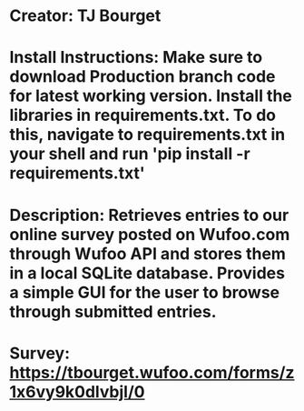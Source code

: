 # Creator: TJ Bourget
# Install Instructions: Make sure to download Production branch code for latest working version. Install the libraries in requirements.txt. To do this, navigate to requirements.txt in your shell and run 'pip install -r requirements.txt'
# Description: Retrieves entries to our online survey posted on Wufoo.com through Wufoo API and stores them in a local SQLite database. Provides a simple GUI for the user to browse through submitted entries.
# Survey: https://tbourget.wufoo.com/forms/z1x6vy9k0dlvbjl/0
